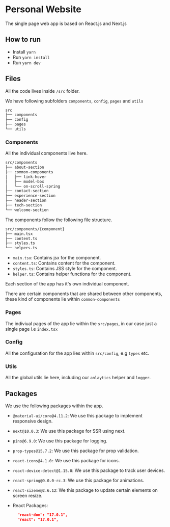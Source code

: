 # Personal Website

The single page web app is based on React.js and Next.js

## How to run

- Install `yarn`
- Run `yarn install`
- Run `yarn dev`

## Files

All the code lives inside `/src` folder.

We have following subfolders `components`, `config`, `pages` and `utils`

```txt
src
├── components
├── config
├── pages
└── utils
```

### Components

All the individual components live here.

```txt
src/components
├── about-section
├── common-components
│   ├── link-hover
│   ├── model-box
│   └── on-scroll-spring
├── contact-section
├── experience-section
├── header-section
├── tech-section
└── welcome-section
```

The components follow the following file structure.

```txt
src/components/{component}
├── main.tsx
├── content.ts
├── styles.ts
└── helpers.ts
```

- `main.tsx`: Contains jsx for the component.
- `content.ts`: Contains content for the component.
- `styles.ts`: Contains JSS style for the component.
- `helper.ts`: Contains helper functions for the component.

Each section of the app has it's own individual component.

There are certain components that are shared between other components, these kind of components lie within `common-components`

### Pages

The indiviual pages of the app lie within the `src/pages`, in our case just a single page i.e `index.tsx`

### Config

All the configuration for the app lies within `src/config`, e.g `types` etc.

### Utils

All the global utils lie here, including our `anlaytics` helper and `logger`.

## Packages

We use the following packages within the app.

- `@material-ui/core@4.11.2`: We use this package to implement responsive design.
- `next@10.0.3`: We use this package for SSR using next.
- `pino@6.9.0`: We use this package for logging.
- `prop-types@15.7.2`: We use this package for prop validation.
- `react-icons@4.1.0:` We use this package for icons.
- `react-device-detect@1.15.0`: We use this package to track user devices.
- `react-spring@9.0.0-rc.3`: We use this package for animations.
- `react-sizeme@2.6.12`: We this package to update certain elements on screen resize.
- React Packages:

  ```json
    "react-dom": "17.0.1",
    "react": "17.0.1",
  ```
